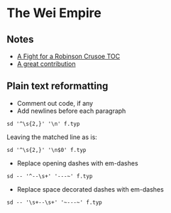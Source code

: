# The Wei Empire

## Notes

- [A Fight for a Robinson Crusoe TOC](https://www.reddit.com/r/typst/comments/1brnchc/create_a_chapterbychapter_synopsis_mirrored_in/)
- [A great contribution](https://github.com/aarneng/Outline-Summaryst)

## Plain text reformatting

- Comment out code, if any
- Add newlines before each paragraph

```
sd '^\s{2,}' '\n' f.typ
```

Leaving the matched line as is:

```
sd '^\s{2,}' '\n$0' f.typ
```

- Replace opening dashes with em-dashes

```
sd -- '^--\s+' '---~' f.typ
```

- Replace space decorated dashes with em-dashes

```
sd -- '\s+--\s+' '~---~' f.typ
```
